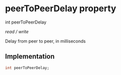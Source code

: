 


# peerToPeerDelay property







int peerToPeerDelay
  
_<span class="feature">read / write</span>_



<p>Delay from peer to peer, in milliseconds</p>



## Implementation

```dart
int peerToPeerDelay;
```







